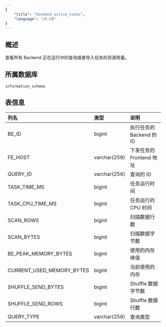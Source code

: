 ```yaml
---
{
    "title": "backend_active_tasks",
    "language": "zh-CN"
}
---
```


## 概述

查看所有 Backend 正在运行中的查询或者导入任务的资源用量。

## 所属数据库


`information_schema`


## 表信息

| 列名                      | 类型         | 说明                     |
| :------------------------ | :----------- | :----------------------- |
| BE_ID                     | bigint       | 执行任务的 Backend 的 ID |
| FE_HOST                   | varchar(256) | 下发任务的 Frontend 地址 |
| QUERY_ID                  | varchar(256) | 查询的 ID                |
| TASK_TIME_MS              | bigint       | 任务运行时间             |
| TASK_CPU_TIME_MS          | bigint       | 任务运行的 CPU 时间      |
| SCAN_ROWS                 | bigint       | 扫描数据行数             |
| SCAN_BYTES                | bigint       | 扫描数据字节数           |
| BE_PEAK_MEMORY_BYTES      | bigint       | 使用的内存峰值           |
| CURRENT_USED_MEMORY_BYTES | bigint       | 当前使用的内存           |
| SHUFFLE_SEND_BYTES        | bigint       | Shuffle 数据字节数       |
| SHUFFLE_SEND_ROWS         | bigint       | Shuffle 数据行数         |
| QUERY_TYPE                | varchar(256) | 查询类型                 |